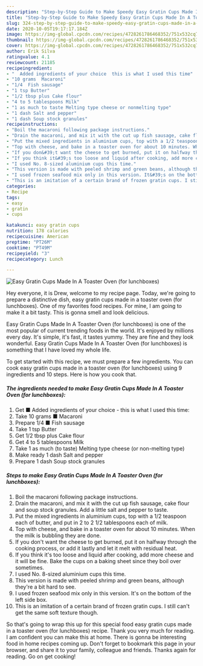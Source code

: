 ```yaml
---
description: "Step-by-Step Guide to Make Speedy Easy Gratin Cups Made In A Toaster Oven (for lunchboxes)"
title: "Step-by-Step Guide to Make Speedy Easy Gratin Cups Made In A Toaster Oven (for lunchboxes)"
slug: 324-step-by-step-guide-to-make-speedy-easy-gratin-cups-made-in-a-toaster-oven-for-lunchboxes
date: 2020-10-05T19:17:17.184Z
image: https://img-global.cpcdn.com/recipes/4728261786468352/751x532cq70/easy-gratin-cups-made-in-a-toaster-oven-for-lunchboxes-recipe-main-photo.jpg
thumbnail: https://img-global.cpcdn.com/recipes/4728261786468352/751x532cq70/easy-gratin-cups-made-in-a-toaster-oven-for-lunchboxes-recipe-main-photo.jpg
cover: https://img-global.cpcdn.com/recipes/4728261786468352/751x532cq70/easy-gratin-cups-made-in-a-toaster-oven-for-lunchboxes-recipe-main-photo.jpg
author: Erik Silva
ratingvalue: 4.1
reviewcount: 21185
recipeingredient:
- "  Added ingredients of your choice  this is what I used this time"
- "10 grams  Macaroni"
- "1/4  Fish sausage"
- "1 tsp Butter"
- "1/2 tbsp plus Cake flour"
- "4 to 5 tablespoons Milk"
- "1 as much to taste Melting type cheese or nonmelting type"
- "1 dash Salt and pepper"
- "1 dash Soup stock granules"
recipeinstructions:
- "Boil the macaroni following package instructions."
- "Drain the macaroni, and mix it with the cut up fish sausage, cake flour and soup stock granules. Add a little salt and pepper to taste."
- "Put the mixed ingredients in aluminium cups, top with a 1/2 teaspoon each of butter, and put in 2 to 2 1/2 tablespoons each of milk."
- "Top with cheese, and bake in a toaster oven for about 10 minutes. When the milk is bubbling they are done."
- "If you don&#39;t want the cheese to get burned, put it on halfway through the cooking process, or add it lastly and let it melt with residual heat."
- "If you think it&#39;s too loose and liquid after cooking, add more cheese and it will be fine. Bake the cups on a baking sheet since they boil over sometimes."
- "I used No. 8-sized aluminium cups this time."
- "This version is made with peeled shrimp and green beans, although they&#39;re a bit hard to see."
- "I used frozen seafood mix only in this version. It&#39;s on the bottom of the left side box."
- "This is an imitation of a certain brand of frozen gratin cups. I still can&#39;t get the same soft texture though."
categories:
- Recipe
tags:
- easy
- gratin
- cups

katakunci: easy gratin cups 
nutrition: 178 calories
recipecuisine: American
preptime: "PT26M"
cooktime: "PT49M"
recipeyield: "3"
recipecategory: Lunch

---
```



![Easy Gratin Cups Made In A Toaster Oven (for lunchboxes)](https://img-global.cpcdn.com/recipes/4728261786468352/751x532cq70/easy-gratin-cups-made-in-a-toaster-oven-for-lunchboxes-recipe-main-photo.jpg)

Hey everyone, it is Drew, welcome to my recipe page. Today, we're going to prepare a distinctive dish, easy gratin cups made in a toaster oven (for lunchboxes). One of my favorites food recipes. For mine, I am going to make it a bit tasty. This is gonna smell and look delicious.

Easy Gratin Cups Made In A Toaster Oven (for lunchboxes) is one of the most popular of current trending foods in the world. It's enjoyed by millions every day. It's simple, it's fast, it tastes yummy. They are fine and they look wonderful. Easy Gratin Cups Made In A Toaster Oven (for lunchboxes) is something that I have loved my whole life.




To get started with this recipe, we must prepare a few ingredients. You can cook easy gratin cups made in a toaster oven (for lunchboxes) using 9 ingredients and 10 steps. Here is how you cook that.

<!--inarticleads1-->

##### The ingredients needed to make Easy Gratin Cups Made In A Toaster Oven (for lunchboxes):

1. Get  ■ Added ingredients of your choice - this is what I used this time:
1. Take 10 grams ■ Macaroni
1. Prepare 1/4 ■ Fish sausage
1. Take 1 tsp Butter
1. Get 1/2 tbsp plus Cake flour
1. Get 4 to 5 tablespoons Milk
1. Take 1 as much (to taste) Melting type cheese (or non-melting type)
1. Make ready 1 dash Salt and pepper
1. Prepare 1 dash Soup stock granules




<!--inarticleads2-->

##### Steps to make Easy Gratin Cups Made In A Toaster Oven (for lunchboxes):

1. Boil the macaroni following package instructions.
1. Drain the macaroni, and mix it with the cut up fish sausage, cake flour and soup stock granules. Add a little salt and pepper to taste.
1. Put the mixed ingredients in aluminium cups, top with a 1/2 teaspoon each of butter, and put in 2 to 2 1/2 tablespoons each of milk.
1. Top with cheese, and bake in a toaster oven for about 10 minutes. When the milk is bubbling they are done.
1. If you don&#39;t want the cheese to get burned, put it on halfway through the cooking process, or add it lastly and let it melt with residual heat.
1. If you think it&#39;s too loose and liquid after cooking, add more cheese and it will be fine. Bake the cups on a baking sheet since they boil over sometimes.
1. I used No. 8-sized aluminium cups this time.
1. This version is made with peeled shrimp and green beans, although they&#39;re a bit hard to see.
1. I used frozen seafood mix only in this version. It&#39;s on the bottom of the left side box.
1. This is an imitation of a certain brand of frozen gratin cups. I still can&#39;t get the same soft texture though.




So that's going to wrap this up for this special food easy gratin cups made in a toaster oven (for lunchboxes) recipe. Thank you very much for reading. I am confident you can make this at home. There is gonna be interesting food in home recipes coming up. Don't forget to bookmark this page in your browser, and share it to your family, colleague and friends. Thanks again for reading. Go on get cooking!
